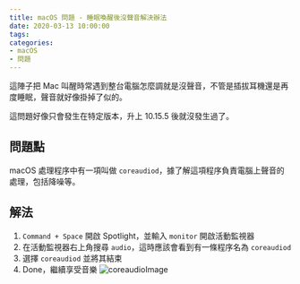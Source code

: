 ```yaml
---
title: macOS 問題 - 睡眠喚醒後沒聲音解決辦法
date: 2020-03-13 10:00:00
tags:
categories:
- macOS
- 問題
---
```

這陣子把 Mac 叫醒時常遇到整台電腦怎麼調就是沒聲音，不管是插拔耳機還是再度睡眠，聲音就好像掛掉了似的。
<!-- more -->
這問題好像只會發生在特定版本，升上 10.15.5 後就沒發生過了。

## 問題點
macOS 處理程序中有一項叫做 `coreaudiod`，據了解這項程序負責電腦上聲音的處理，包括降噪等。

## 解法
1. `Command + Space` 開啟 Spotlight，並輸入 `monitor` 開啟活動監視器
2. 在活動監視器右上角搜尋 `audio`，這時應該會看到有一條程序名為 `coreaudiod`
3. 選擇 `coreaudiod` 並將其結束
4. Done，繼續享受音樂
![coreaudioImage](https://okewvg.bn.files.1drv.com/y4mo5arM8l1RuCzE3KZTfB89bzDrasII4k_YfhqOLA46Sn5WhqTzLBMCd42fKsrkw9gdrYls9CVm4bEz01azD-aTkcT2a8iye2OYPOd_bp7gH9TH-pjedvAxJGZYVB9vSht-7zAdt4Y3Nsn2PxlZ5PyRFhmN1Gcg90syTONEGk1Km05CG9XWTDPzXd55GTvUPIwOTpn6cOowir2aUMj5nXDog)